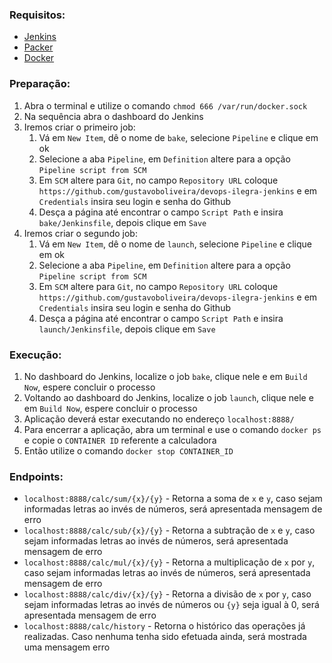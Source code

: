 ### Requisitos:

- [Jenkins](https://www.jenkins.io/download/)
- [Packer](https://www.packer.io/downloads)
- [Docker](https://www.docker.com/get-started)

### Preparação:

1. Abra o terminal e utilize o comando `chmod 666 /var/run/docker.sock`
2. Na sequência abra o dashboard do Jenkins
3. Iremos criar o primeiro job:
   1. Vá em `New Item`, dê o nome de `bake`, selecione `Pipeline` e clique em ok
   2. Selecione a aba `Pipeline`, em `Definition` altere para a opção `Pipeline script from SCM`
   3. Em `SCM` altere para `Git`, no campo `Repository URL` coloque `https://github.com/gustavoboliveira/devops-ilegra-jenkins` e em `Credentials` insira seu login e senha do Github
   4. Desça a página até encontrar o campo `Script Path` e insira `bake/Jenkinsfile`, depois clique em `Save`
4. Iremos criar o segundo job:
   1. Vá em `New Item`, dê o nome de `launch`, selecione `Pipeline` e clique em ok 
   2. Selecione a aba `Pipeline`, em `Definition` altere para a opção `Pipeline script from SCM`
   3. Em `SCM` altere para `Git`, no campo `Repository URL` coloque `https://github.com/gustavoboliveira/devops-ilegra-jenkins` e em `Credentials` insira seu login e senha do Github
   4. Desça a página até encontrar o campo `Script Path` e insira `launch/Jenkinsfile`, depois clique em `Save`

### Execução:

1. No dashboard do Jenkins, localize o job `bake`, clique nele e em `Build Now`, espere concluir o processo
2. Voltando ao dashboard do Jenkins, localize o job `launch`, clique nele e em `Build Now`, espere concluir o processo
3. Aplicação deverá estar executando no endereço `localhost:8888/`
4. Para encerrar a aplicação, abra um terminal e use o comando `docker ps` e copie o `CONTAINER ID` referente a
   calculadora
5. Então utilize o comando `docker stop CONTAINER_ID`

### Endpoints:

- `localhost:8888/calc/sum/{x}/{y}` - Retorna a soma de `x` e `y`, caso sejam informadas letras ao invés de números,
  será apresentada mensagem de erro
- `localhost:8888/calc/sub/{x}/{y}` - Retorna a subtração de `x` e `y`, caso sejam informadas letras ao invés de
  números, será apresentada mensagem de erro
- `localhost:8888/calc/mul/{x}/{y}` - Retorna a multiplicação de `x` por `y`, caso sejam informadas letras ao invés de
  números, será apresentada mensagem de erro
- `localhost:8888/calc/div/{x}/{y}` - Retorna a divisão de `x` por `y`, caso sejam informadas letras ao invés de números
  ou `{y}` seja igual à 0, será apresentada mensagem de erro
- `localhost:8888/calc/history` - Retorna o histórico das operações já realizadas. Caso nenhuma tenha sido efetuada
  ainda, será mostrada uma mensagem erro
